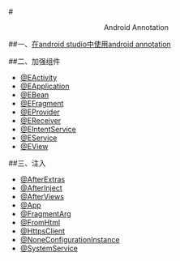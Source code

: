 #<p align="center" >Android Annotation</p>
##一、[在android studio中使用android annotation](https://github.com/fantianwen/AndroidAnnotation/blob/master/how2useInAndroidStudio.md)
	
##二、加强组件
- [@EActivity](https://github.com/fantianwen/AndroidAnnotation/blob/master/enhanced_components/%40EActivity.md)
- [@EApplication](https://github.com/fantianwen/AndroidAnnotation/blob/master/enhanced_components/%40EApplication.md)
- [@EBean](https://github.com/fantianwen/AndroidAnnotation/blob/master/enhanced_components/%40EBean.md)
- [@EFragment](https://github.com/fantianwen/AndroidAnnotation/blob/master/enhanced_components/%40EFragment.md)
- [@EProvider](https://github.com/fantianwen/AndroidAnnotation/blob/master/enhanced_components/%40EProvider.md)
- [@EReceiver](https://github.com/fantianwen/AndroidAnnotation/blob/master/enhanced_components/%40EReceiver.md)
- [@EIntentService](https://github.com/fantianwen/AndroidAnnotation/blob/master/enhanced_components/%40EIntentService.md)
- [@EService](https://github.com/fantianwen/AndroidAnnotation/blob/master/enhanced_components/%40EService.md)
- [@EView](https://github.com/fantianwen/AndroidAnnotation/blob/master/enhanced_components/%40EView.md)

##三、注入
- [@AfterExtras](https://github.com/fantianwen/AndroidAnnotation/blob/master/Injection/%40EAfterExtras.md)
- [@AfterInject](https://github.com/fantianwen/AndroidAnnotation/blob/master/Injection/%40EAfterInject.md)
- [@AfterViews](https://github.com/fantianwen/AndroidAnnotation/blob/master/Injection/%40EAfterViews.md)
- [@App](https://github.com/fantianwen/AndroidAnnotation/blob/master/Injection/%40App.md)
- [@FragmentArg](https://github.com/fantianwen/AndroidAnnotation/blob/master/Injection/%40FragmentArg.md)
- [@FromHtml](https://github.com/fantianwen/AndroidAnnotation/blob/master/Injection/%40FromHtml.md)
- [@HttpsClient](https://github.com/fantianwen/AndroidAnnotation/blob/master/Injection/%40HttpsClient.md)
- [@NoneConfigurationInstance](https://github.com/fantianwen/AndroidAnnotation/blob/master/Injection/%40NoneConfigurationInstance.md)
- [@SystemService](https://github.com/fantianwen/AndroidAnnotation/blob/master/Injection/%40SystemService.md)


